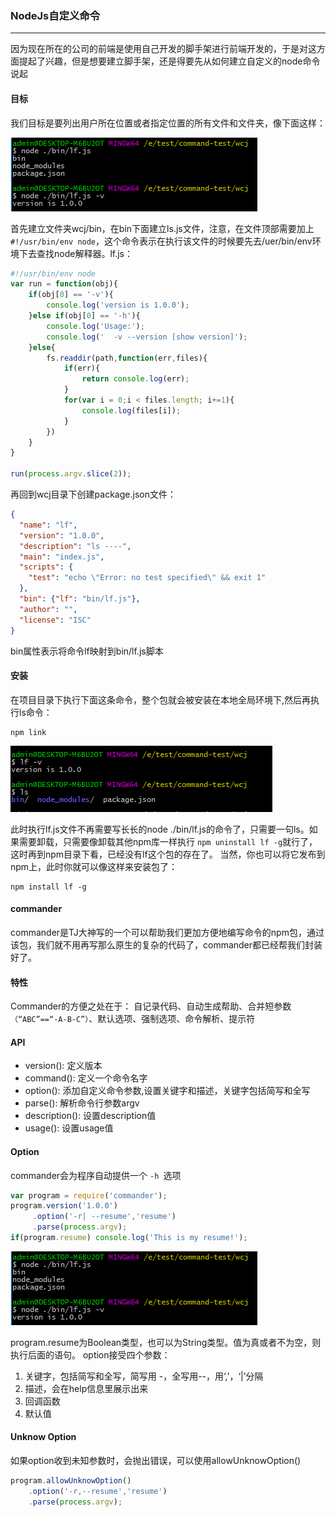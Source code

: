 ### NodeJs自定义命令

*****

因为现在所在的公司的前端是使用自己开发的脚手架进行前端开发的，于是对这方面提起了兴趣，但是想要建立脚手架，还是得要先从如何建立自定义的node命令说起
#### 目标
我们目标是要列出用户所在位置或者指定位置的所有文件和文件夹，像下面这样：

![Alt data](https://github.com/bestyxie/pics/blob/master/2017.05.09-blog-node-custom-command-1.png)

首先建立文件夹wcj/bin，在bin下面建立ls.js文件，注意，在文件顶部需要加上`#!/usr/bin/env node`，这个命令表示在执行该文件的时候要先去/uer/bin/env环境下去查找node解释器。lf.js：
```javascript
#!/usr/bin/env node
var run = function(obj){
    if(obj[0] == '-v'){
        console.log('version is 1.0.0');
    }else if(obj[0] == '-h'){
        console.log('Usage:');
        console.log('  -v --version [show version]');
    }else{
        fs.readdir(path,function(err,files){
            if(err){
                return console.log(err);
            }
            for(var i = 0;i < files.length; i+=1){
                console.log(files[i]);
            }
        })
    }
}

run(process.argv.slice(2));
```
再回到wcj目录下创建package.json文件：
```json
{
  "name": "lf",
  "version": "1.0.0",
  "description": "ls ----",
  "main": "index.js",
  "scripts": {
    "test": "echo \"Error: no test specified\" && exit 1"
  },
  "bin": {"lf": "bin/lf.js"},
  "author": "",
  "license": "ISC"
}
```
bin属性表示将命令lf映射到bin/lf.js脚本
#### 安装
在项目目录下执行下面这条命令，整个包就会被安装在本地全局环境下,然后再执行ls命令：
```
npm link
```

![Alt data](https://github.com/bestyxie/pics/blob/master/2017.05.09-blog-node-custom-command-2.png)

此时执行lf.js文件不再需要写长长的node ./bin/lf.js的命令了，只需要一句ls。如果需要卸载，只需要像卸载其他npm库一样执行 `npm uninstall lf -g`就行了，这时再到npm目录下看，已经没有lf这个包的存在了。
当然，你也可以将它发布到npm上，此时你就可以像这样来安装包了：
```
npm install lf -g
```
#### commander
commander是TJ大神写的一个可以帮助我们更加方便地编写命令的npm包，通过该包，我们就不用再写那么原生的复杂的代码了，commander都已经帮我们封装好了。
#### 特性
Commander的方便之处在于：
自记录代码、自动生成帮助、合并短参数`（“ABC”==“-A-B-C”）`、默认选项、强制选项、命令解析、提示符
#### API
* version(): 定义版本
* command(): 定义一个命令名字
* option(): 添加自定义命令参数,设置关键字和描述，关键字包括简写和全写
* parse(): 解析命令行参数argv
* description(): 设置description值
* usage(): 设置usage值
#### Option
commander会为程序自动提供一个 `-h `选项
```javascript
var program = require('commander');
program.version('1.0.0')
     .option('-r| --resume','resume')
     .parse(process.argv);
if(program.resume) console.log('This is my resume!');
```
![Alt data](https://github.com/bestyxie/pics/blob/master/2017.05.09-blog-node-custom-command-1.png)

program.resume为Boolean类型，也可以为String类型。值为真或者不为空，则执行后面的语句。
option接受四个参数：
1. 关键字，包括简写和全写，简写用 -，全写用--，用‘,’，‘|’分隔
2. 描述，会在help信息里展示出来
3. 回调函数
4. 默认值
#### Unknow Option
如果option收到未知参数时，会抛出错误，可以使用allowUnknowOption()
```javascript
program.allowUnknowOption()
    .option('-r,--resume','resume')
    .parse(process.argv);
```
